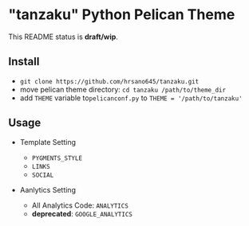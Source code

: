 # "tanzaku" Python Pelican Theme

This README status is **draft/wip**.

## Install

- `git clone https://github.com/hrsano645/tanzaku.git`
- move pelican theme directory: `cd tanzaku /path/to/theme_dir`
- add `THEME` variable to`pelicanconf.py` to `THEME = '/path/to/tanzaku'`

## Usage

- Template Setting
  - `PYGMENTS_STYLE`
  - `LINKS`
  - `SOCIAL`

- Aanlytics Setting
  - All Analytics Code: `ANALYTICS`
  - **deprecated**: `GOOGLE_ANALYTICS`
